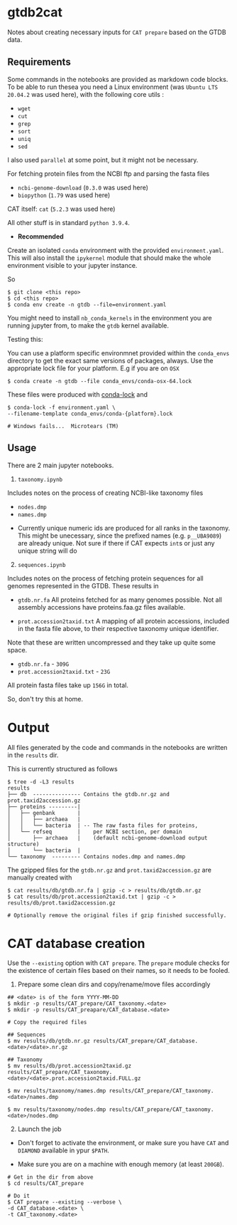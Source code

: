 # gtdb2cat

Notes about creating necessary inputs for `CAT prepare` based on the GTDB data.

## Requirements

Some commands in the notebooks are provided as markdown code blocks. To be 
able to run thesea you need a Linux environment (was `Ubuntu LTS 20.04.2` was 
used here), with the following core utils :

  - `wget`
  - `cut`
  - `grep`
  - `sort`
  - `uniq`
  - `sed`

I also used `parallel` at some point, but it might not be necessary.

For fetching protein files from the NCBI ftp and parsing the fasta files 

- `ncbi-genome-download` (`0.3.0` was used here)
- `biopython` (`1.79` was used here)

CAT itself: `cat` (`5.2.3` was used here)

All other stuff is in standard `python 3.9.4`.

* **Recommended**

Create an isolated `conda` environment with the provided 
`environment.yaml`. This will also install the `ipykernel` module that should 
make the whole environment visible to your jupyter instance.

So 

```
$ git clone <this repo>
$ cd <this repo>
$ conda env create -n gtdb --file=environment.yaml
```

You might need to install `nb_conda_kernels` in the environment you are 
running jupyter from, to make the `gtdb` kernel available.

Testing this:

You can use a platform specific environmnet provided within the `conda_envs` 
directory to get the exact same versions of packages, always. 
Use the appropriate lock file for your platform. E.g if you are on `OSX` 

```
$ conda create -n gtdb --file conda_envs/conda-osx-64.lock
```

These files were produced with 
[conda-lock](https://github.com/conda-incubator/conda-lock/) and

```
$ conda-lock -f environment.yaml \
--filename-template conda_envs/conda-{platform}.lock

# Windows fails...  Microtears (TM)
```

## Usage

There are 2 main jupyter notebooks.

1. `taxonomy.ipynb`

Includes notes on the process of creating NCBI-like taxonomy files 

  - `nodes.dmp`
  - `names.dmp`

* Currently unique numeric ids are produced for all ranks in the taxonomy.
This might be unecessary, since the prefixed names (e.g. `p__UBA9089`) are 
already unique. Not sure if there if CAT expects `int`s or just any unique 
string will do

 
2. `sequences.ipynb`

Includes notes on the process of fetching protein sequences for all genomes 
represented in the GTDB. These results in

  - `gtdb.nr.fa`
  All proteins fetched for as many genomes possible. Not all assembly 
  accessions have proteins.faa.gz files available.

  - `prot.accession2taxid.txt`
  A mapping of all protein accessions, included in the fasta file above,
  to their respective taxonomy unique identifier.

Note that these are written uncompressed and they take up quite some space.
  - `gtdb.nr.fa` - `309G`
  - `prot.accession2taxid.txt` - `23G`

All protein fasta files take up `156G` in total.

So, don't try this at home.


# Output

All files generated by the code and commands in the notebooks are written in the 
`results` dir. 

This is currently structured as follows

```
$ tree -d -L3 results
results
├── db  --------------- Contains the gtdb.nr.gz and prot.taxid2accession.gz
├── proteins ---------|
│   ├── genbank       |
│   │   ├── archaea   |
│   │   └── bacteria  | -- The raw fasta files for proteins,
│   └── refseq        |    per NCBI section, per domain
│       ├── archaea   |    (default ncbi-genome-download output structure)
│       └── bacteria  |
└── taxonomy  --------- Contains nodes.dmp and names.dmp
```

The gzipped files for the `gtdb.nr.gz` and `prot.taxid2accession.gz` are 
manually created with 

```
$ cat results/db/gtdb.nr.fa | gzip -c > results/db/gtdb.nr.gz
$ cat results/db/prot.accession2taxid.txt | gzip -c > results/db/prot.taxid2accession.gz

# Optionally remove the original files if gzip finished successfully.
```

# CAT database creation

Use the `--existing` option with `CAT prepare`.
The `prepare` module checks for the existence of certain files based on their 
names, so it needs to be fooled.

1. Prepare some clean dirs and copy/rename/move files accordingly

```
## <date> is of the form YYYY-MM-DD
$ mkdir -p results/CAT_prepare/CAT_taxonomy.<date>
$ mkdir -p results/CAT_preapare/CAT_database.<date>

# Copy the required files

## Sequences
$ mv results/db/gtdb.nr.gz results/CAT_prepare/CAT_database.<date>/<date>.nr.gz

## Taxonomy
$ mv results/db/prot.accession2taxid.gz results/CAT_prepare/CAT_taxonomy.<date>/<date>.prot.accession2taxid.FULL.gz

$ mv results/taxonomy/names.dmp results/CAT_prepare/CAT_taxonomy.<date>/names.dmp

$ mv results/taxonomy/nodes.dmp results/CAT_prepare/CAT_taxonomy.<date>/nodes.dmp

```
2. Launch the job

* Don't forget to activate the environment, or make sure you have `CAT` and 
`DIAMOND` available in ypur `$PATH`.

* Make sure you are on a machine with enough memory (at least `200GB`). 

```
# Get in the dir from above
$ cd results/CAT_prepare

# Do it
$ CAT prepare --existing --verbose \
-d CAT_database.<date> \
-t CAT_taxonomy.<date>
```

